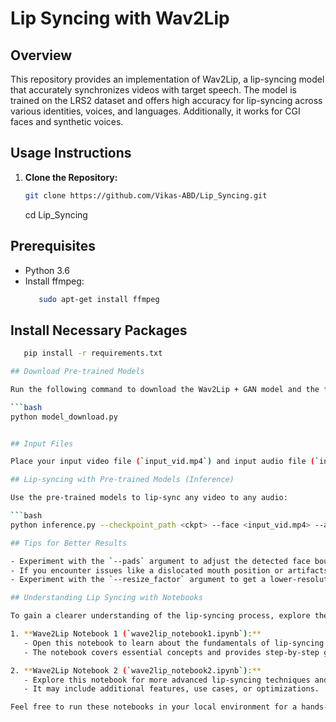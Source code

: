 # Lip Syncing with Wav2Lip

## Overview
This repository provides an implementation of Wav2Lip, a lip-syncing model that accurately synchronizes videos with target speech. The model is trained on the LRS2 dataset and offers high accuracy for lip-syncing across various identities, voices, and languages. Additionally, it works for CGI faces and synthetic voices.

## Usage Instructions
1. **Clone the Repository:**
   ```bash
   git clone https://github.com/Vikas-ABD/Lip_Syncing.git
   ```
   cd Lip_Syncing

## Prerequisites
- Python 3.6
- Install ffmpeg:
  ```bash
     sudo apt-get install ffmpeg
     ```
## Install Necessary Packages

```bash
   pip install -r requirements.txt

## Download Pre-trained Models

Run the following command to download the Wav2Lip + GAN model and the face detection pre-trained model:

```bash
python model_download.py


## Input Files

Place your input video file (`input_vid.mp4`) and input audio file (`input_audio.wav`) in the `Data` folder.

## Lip-syncing with Pre-trained Models (Inference)

Use the pre-trained models to lip-sync any video to any audio:

```bash
python inference.py --checkpoint_path <ckpt> --face <input_vid.mp4> --audio <input_audio.wav>

## Tips for Better Results

- Experiment with the `--pads` argument to adjust the detected face bounding box. For example: `--pads 0 20 0 0`.
- If you encounter issues like a dislocated mouth position or artifacts, use the `--nosmooth` argument.
- Experiment with the `--resize_factor` argument to get a lower-resolution video. Lower resolution often provides visually pleasing results.

## Understanding Lip Syncing with Notebooks

To gain a clearer understanding of the lip-syncing process, explore the provided Jupyter notebooks in the repository:

1. **Wave2Lip Notebook 1 (`wave2lip_notebook1.ipynb`):**
   - Open this notebook to learn about the fundamentals of lip-syncing using Wav2Lip.
   - The notebook covers essential concepts and provides step-by-step guidance.

2. **Wave2Lip Notebook 2 (`wave2lip_notebook2.ipynb`):**
   - Explore this notebook for more advanced lip-syncing techniques and scenarios.
   - It may include additional features, use cases, or optimizations.

Feel free to run these notebooks in your local environment for a hands-on experience.









